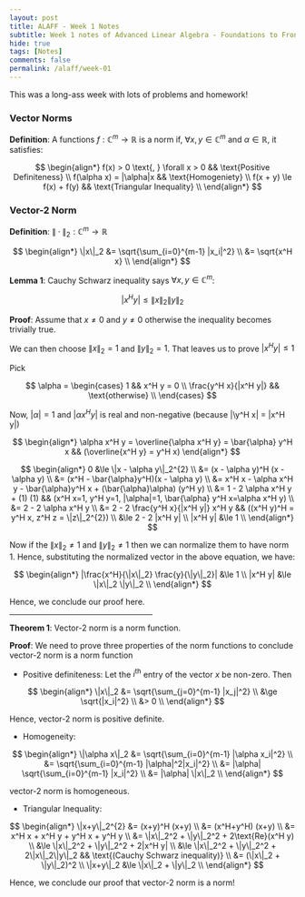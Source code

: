 ```yaml
---
layout: post
title: ALAFF - Week 1 Notes
subtitle: Week 1 notes of Advanced Linear Algebra - Foundations to Frontier
hide: true
tags: [Notes]
comments: false
permalink: /alaff/week-01
---
```


<script type="text/x-mathjax-config">
  MathJax.Hub.Config({
    tex2jax: {
      inlineMath: [['$','$'], ['\\(','\\)']],
      processEscapes: true
    }
  });
</script>
<script src="https://cdnjs.cloudflare.com/ajax/libs/mathjax/2.7.0/MathJax.js?config=TeX-AMS-MML_HTMLorMML" type="text/javascript"></script>


This was a long-ass week with lots of problems and homework!

### Vector Norms

**Definition**: A functions $f: \mathbb{C}^{m} \to \mathbb{R}$ is a norm if, $\forall x, y \in \mathbb{C}^{m}$ and $\alpha \in \mathbb{R}$, it satisfies:

$$
\begin{align*}
f(x) > 0 \text{, } \forall x > 0 && \text{Positive Definiteness} \\
f(\alpha x) = |\alpha|x  && \text{Homogeniety} \\
f(x + y) \le f(x) + f(y) && \text{Triangular Inequality} \\
\end{align*}
$$

### Vector-2 Norm

**Definition**: $\|\cdot\|_2: \mathbb{C}^{m} \to \mathbb{R}$

$$
\begin{align*}
\|x\|_2 &= \sqrt{\sum_{i=0}^{m-1} |x_i|^2} \\
         &= \sqrt{x^H x} \\
\end{align*}
$$

**Lemma 1**: Cauchy Schwarz inequality says $\forall x,y \in \mathbb{C}^m$:

$$|x^H y| \le \|x\|_2 \|y\|_2$$

**Proof**: Assume that $x \ne 0$ and $y \ne 0$ otherwise the inequality becomes trivially true.

We can then choose $\|x\|_2 = 1$ and $\|y\|_2 = 1$. That leaves us to prove $|x^H y| \le 1$

Pick

$$
\alpha =
\begin{cases}
1                     && x^H y = 0 \\
\frac{y^H x}{|x^H y|} && \text{otherwise} \\
\end{cases}
$$

Now, $|\alpha| = 1$ and $|\alpha x^H y|$ is real and non-negative (because |\y^H x| = |x^H y|)

$$
\begin{align*}
\alpha x^H y = \overline{\alpha x^H y} = \bar{\alpha} y^H x && (\overline{x^H y} = y^H x)
\end{align*}
$$

$$
\begin{align*}
0 &\le \|x - \alpha y\|_2^{2} \\
  &= (x - \alpha y)^H (x - \alpha y) \\
  &= (x^H - \bar{\alpha}y^H)(x - \alpha y) \\
  &= x^H x - \alpha x^H y - \bar{\alpha}y^H x + (\bar{\alpha}\alpha) (y^H y) \\
  &= 1 - 2 \alpha x^H y + (1) (1) && (x^H x=1, y^H y=1, |\alpha|=1, \bar{\alpha} y^H x=\alpha x^H y) \\
  &= 2 - 2 \alpha x^H y \\
  &= 2 - 2  \frac{y^H x}{|x^H y|} x^H y && ((x^H y)^H = y^H x, z^H z = \|z\|_2^{2}) \\
  &\le 2 - 2 |x^H y| \\
|x^H y| &\le 1 \\
\end{align*}
$$

Now if the $\|x\|_2 \ne 1$ and $\|y\|_2 \ne 1$ then we can normalize them to have norm 1. Hence, substituting the normalized vector in the above equation, we have:

$$
\begin{align*}
|\frac{x^H}{\|x\|_2} \frac{y}{\|y\|_2}| &\le 1 \\
|x^H y| &\le \|x\|_2 \|y\|_2 \\
\end{align*}
$$

Hence, we conclude our proof here.

<hr width="50%" style="text-align=center;">

**Theorem 1**: Vector-2 norm is a norm function.

**Proof**: We need to prove three properties of the norm functions to conclude vector-2 norm is a norm function

- Positive definiteness: Let the $i^{\text{th}}$ entry of the vector $x$ be non-zero. Then

$$
\begin{align*}
\|x\|_2 &= \sqrt{\sum_{j=0}^{m-1} |x_j|^2} \\
         &\ge \sqrt{|x_i|^2} \\
         &> 0 \\
\end{align*}
$$

Hence, vector-2 norm is positive definite.

- Homogeneity:

$$
\begin{align*}
\|\alpha x\|_2 &= \sqrt{\sum_{i=0}^{m-1} |\alpha x_i|^2} \\
                &= \sqrt{\sum_{i=0}^{m-1} |\alpha|^2|x_i|^2} \\
                &= |\alpha| \sqrt{\sum_{i=0}^{m-1} |x_i|^2} \\
                &= |\alpha| \|x\|_2 \\
\end{align*}
$$

vector-2 norm is homogeneous.

- Triangular Inequality:

$$
\begin{align*}
\|x+y\|_2^{2} &= (x+y)^H (x+y) \\
               &= (x^H+y^H) (x+y) \\
               &= x^H x + x^H y + y^H x + y^H y \\
               &= \|x\|_2^2 + \|y\|_2^2 + 2\text{Re}(x^H y) \\
               &\le \|x\|_2^2 + \|y\|_2^2 + 2|x^H y| \\
               &\le \|x\|_2^2 + \|y\|_2^2 + 2\|x\|_2\|y\|_2 && \text{(Cauchy Schwarz inequality)} \\
               &= (\|x\|_2 + \|y\|_2)^2 \\
\|x+y\|_2 &\le \|x\|_2 + \|y\|_2 \\
\end{align*}
$$

Hence, we conclude our proof that vector-2 norm is a norm!


